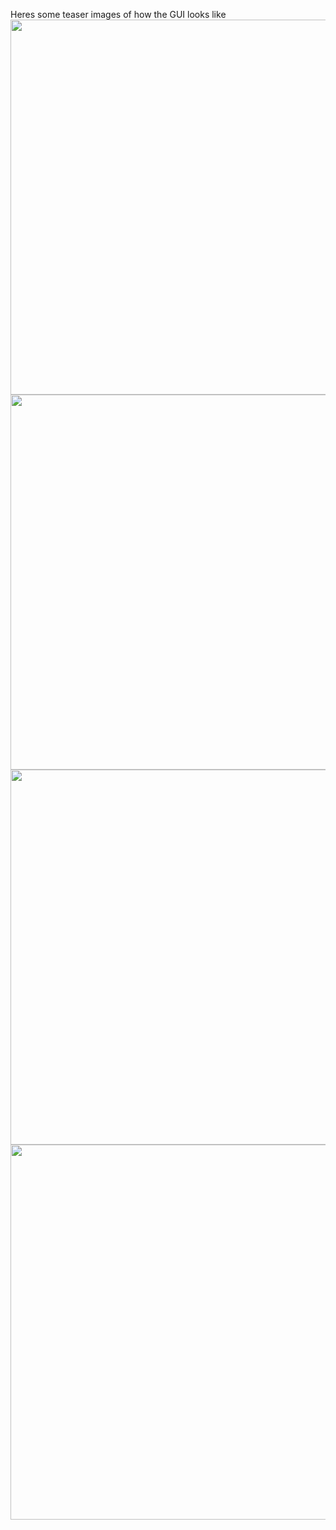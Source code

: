 Heres some teaser images of how the GUI looks like
<img width='600px' src='http://i36.tinypic.com/vxhmkg.png' />
<img width='600px' src='http://i38.tinypic.com/211tohg.png' />
<img width='600px' src='http://i36.tinypic.com/j99et2.png' />
<img width='600px' src='http://i35.tinypic.com/ap9p2e.png' />